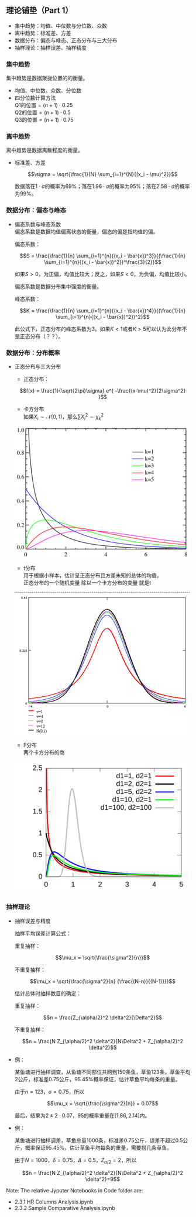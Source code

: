 ## 理论铺垫（Part 1）
- 集中趋势：均值、中位数与分位数、众数
- 离中趋势：标准差、方差
- 数据分布：偏态与峰态、正态分布与三大分布
- 抽样理论：抽样误差、抽样精度

### 集中趋势
集中趋势是数据聚拢位置的的衡量。
- 均值、中位数、众数、分位数
- 四分位数计算方法</br>
    Q1的位置$=(n+1) \cdot 0.25$</br>
    Q2的位置$=(n+1) \cdot 0.5$</br>
    Q3的位置$=(n+1) \cdot 0.75$

### 离中趋势
离中趋势是数据离散程度的衡量。
- 标准差、方差

    $$\sigma = \sqrt{\frac{1}{N} \sum_{i=1}^{N}{(x_i - \mu)^2}}$$

    数据落在$1 \cdot \sigma$的概率为$69\%$；落在$1.96 \cdot \sigma$的概率为$95\%$；落在$2.58 \cdot \sigma$的概率为$99\%$。

### 数据分布：偏态与峰态
- 偏态系数与峰态系数</br>
    偏态系数是数据均值偏离状态的衡量，偏态的偏是指均值的偏。

    偏态系数：

    $$S = \frac{\frac{1}{n} \sum_{i=1}^{n}{(x_i - \bar{x})^3}}{(\frac{1}{n} \sum_{i=1}^{n}{(x_i - \bar{x})^2})^\frac{3}{2}}$$

    如果$S>0$，为正偏，均值比较大；反之，如果$S<0$，为负偏，均值比较小。

    偏态系数是数据分布集中强度的衡量。

    峰态系数：

    $$K = \frac{\frac{1}{n} \sum_{i=1}^{n}{(x_i - \bar{x})^4}}{(\frac{1}{n} \sum_{i=1}^{n}{(x_i - \bar{x})^2})^2}$$

    此公式下，正态分布的峰态系数为3。如果$K<1$或者$K>5$可以认为此分布不是正态分布（？？）。

### 数据分布：分布概率
- 正态分布与三大分布
    - 正态分布：

    $$f(x) = \frac{1}{\sqrt{2\pi}\sigma} e^{ -\frac{(x-\mu)^2}{2\sigma^2} }$$

    - 卡方分布</br>
    如果$X_i \sim \mathcal{N}(0,1)$，那么$\sum{X_i^2} \sim \chi_k^2$
    
    ![Chi-square distribution](img/Chi-square_distributionPDF.png)

    - t分布</br>
    用于根据小样本，估计呈正态分布且方差未知的总体的均值。</br>
    正态分布的一个随机变量 除以一个卡方分布的变量 就是t

    ![T-student distribution](img/TStudent.png)

    - F分布</br>
    两个卡方分布的商

    ![F distribution](img/F-distribution_pdf.svg)

### 抽样理论
- 抽样误差与精度
    
    抽样平均误差计算公式：

    重复抽样：

    $$\mu_x = \sqrt{\frac{\sigma^2}{n}}$$

    不重复抽样：

    $$\mu_x = \sqrt{\frac{\sigma^2}{n} {\frac{(N-n)}{(N-1)}}}$$

    估计总体时抽样数目的确定：

    重复抽样：

    $$n = \frac{Z_{\alpha/2}^2 \delta^2}{\Delta^2}$$

    不重复抽样：

    $$n = \frac{N Z_{\alpha/2}^2 \delta^2}{N\Delta^2 + Z_{\alpha/2}^2 \delta^2}$$

- 例：

    某鱼塘进行抽样调查，从鱼塘不同部位共网到150条鱼，草鱼123条，草鱼平均2公斤，标准差0.75公斤，95.45%概率保证，估计草鱼平均每条的重量。

    由于$n=123$，$\sigma=0.75$，所以

    $$\mu_x = \sqrt{\frac{\sigma^2}{n}} = 0.07$$

    最后，结果为$2 \pm 2 \cdot 0.07$，$95%$的概率重量在$[1.86, 2.14]$内。

- 例：

    某鱼塘进行抽样调差，草鱼总量1000条，标准差0.75公斤，误差不超过0.5公斤，概率保证95.45%，估计草鱼平均每条的重量，需要捞几条草鱼。

    由于$N=1000$，$\delta=0.75$，$\Delta=0.5$，$Z_{\alpha/2}=2$，所以

    $$n = \frac{N Z_{\alpha/2}^2 \delta^2}{N\Delta^2 + Z_{\alpha/2}^2 \delta^2}=9$$

Note:
The relative Jyputer Notebooks in Code folder are:
- 2.3.1 HR Columns Analysis.ipynb
- 2.3.2 Sample Comparative Analysis.ipynb